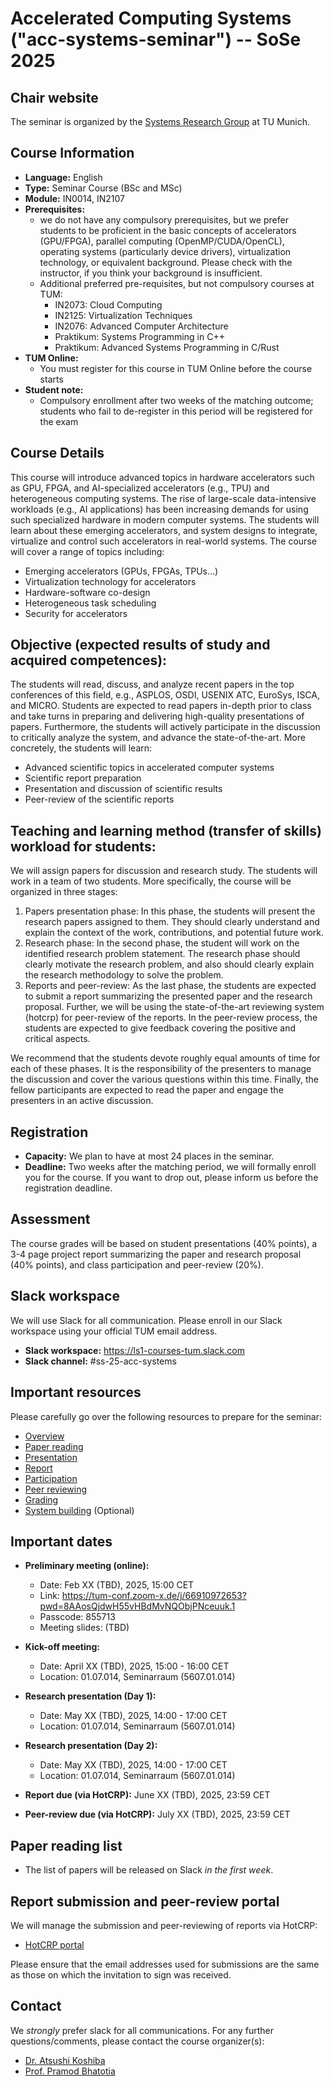 # Accelerated Computing Systems ("acc-systems-seminar") -- SoSe 2025

## Chair website

The seminar is organized by the [Systems Research Group](https://dse.in.tum.de/) at TU Munich.

## Course Information

- **Language:** English
- **Type:** Seminar Course (BSc and MSc)
- **Module:** IN0014, IN2107
- **Prerequisites:**
    - we do not have any compulsory prerequisites, but we prefer students to be proficient in the basic concepts of accelerators (GPU/FPGA), parallel computing (OpenMP/CUDA/OpenCL), operating systems (particularly device drivers), virtualization technology, or equivalent background. Please check with the instructor, if you think your background is insufficient. 
    - Additional preferred pre-requisites, but not compulsory courses at TUM:
        - IN2073: Cloud Computing
        - IN2125: Virtualization Techniques
        - IN2076: Advanced Computer Architecture
        - Praktikum: Systems Programming in C++
        - Praktikum: Advanced Systems Programming in C/Rust
- **TUM Online:** 
    - You must register for this course in TUM Online before the course starts
- **Student note:** 
    - Compulsory enrollment after two weeks of the matching outcome; students who fail to de-register in this period will be registered for the exam


## Course Details

This course will introduce advanced topics in hardware accelerators such as GPU, FPGA, and AI-specialized accelerators (e.g., TPU) and heterogeneous computing systems. The rise of large-scale data-intensive workloads (e.g., AI applications) has been increasing demands for using such specialized hardware in modern computer systems. The students will learn about these emerging accelerators, and system designs to integrate, virtualize and control such accelerators in real-world systems. The course will cover a range of topics including: 
- Emerging accelerators (GPUs, FPGAs, TPUs...)
- Virtualization technology for accelerators
- Hardware-software co-design
- Heterogeneous task scheduling
- Security for accelerators


## Objective (expected results of study and acquired competences):

The students will read, discuss, and analyze recent papers in the top conferences of this field, e.g., ASPLOS, OSDI, USENIX ATC, EuroSys, ISCA, and MICRO. Students are expected to read papers in-depth prior to class and take turns in preparing and delivering high-quality presentations of papers. Furthermore, the students will actively participate in the discussion to critically analyze the system, and advance the state-of-the-art. More concretely, the students will learn:
- Advanced scientific topics in accelerated computer systems
- Scientific report preparation 
- Presentation and discussion of scientific results
- Peer-review of the scientific reports 


## Teaching and learning method (transfer of skills) workload for students:

We will assign papers for discussion and research study. The students will work in a team of two students. More specifically, the course will be organized in three stages:
1. Papers presentation phase: In this phase, the students will present the research papers assigned to them. They should clearly understand and explain the context of the work, contributions, and potential future work.
2. Research phase: In the second phase, the student will work on the identified research problem statement. The research phase should clearly motivate the research problem, and also should clearly explain the research methodology to solve the problem.
3. Reports and peer-review: As the last phase, the students are expected to submit a report summarizing the presented paper and the research proposal. Further, we will be using the state-of-the-art reviewing system (hotcrp) for peer-review of the reports. In the peer-review process, the students are expected to give feedback covering the positive and critical aspects.
	
We recommend that the students devote roughly equal amounts of time for each of these phases. It is the responsibility of the presenters to manage the discussion and cover the various questions within this time.
Finally, the fellow participants are expected to read the paper and engage the presenters in an active discussion.


## Registration

- **Capacity:** We plan to have at most 24 places in the seminar.
- **Deadline:** Two weeks after the matching period, we will formally enroll you for the course. If you want to drop out, please inform us before the registration deadline. 


## Assessment

The course grades will be based on student presentations (40% points), a 3-4 page project report summarizing the paper and research proposal (40% points), and class participation and peer-review (20%).


## Slack workspace

We will use Slack for all communication. Please enroll in our Slack workspace using your official TUM email address.

- **Slack workspace:** https://ls1-courses-tum.slack.com
- **Slack channel:** #ss-25-acc-systems


## Important resources

Please carefully go over the following resources to prepare for the seminar:

- [Overview](docs/acc-systems-overview.pdf)
- [Paper reading](docs/paper-reading.pdf)
- [Presentation](docs/presentation.pdf)
- [Report](docs/report.pdf)
- [Participation](docs/participation.pdf)
- [Peer reviewing](docs/peer-review.pdf)
- [Grading](docs/grading.pdf)
- [System building](docs/system-building.pdf) (Optional)


## Important dates

- **Preliminary meeting (online):** 
    - Date: Feb XX (TBD), 2025, 15:00 CET
    - Link: https://tum-conf.zoom-x.de/j/66910972653?pwd=8AAosQjdwH55vHBdMvNQObjPNceuuk.1
    - Passcode: 855713
    - Meeting slides: (TBD)

- **Kick-off meeting:** 
    - Date: April XX (TBD), 2025, 15:00 - 16:00 CET
    - Location: 01.07.014, Seminarraum (5607.01.014)

- **Research presentation (Day 1):** 
    - Date: May XX (TBD), 2025, 14:00 - 17:00 CET
    - Location: 01.07.014, Seminarraum (5607.01.014)

- **Research presentation (Day 2):** 
    - Date: May XX (TBD), 2025, 14:00 - 17:00 CET
    - Location: 01.07.014, Seminarraum (5607.01.014)

- **Report due (via HotCRP):** June XX (TBD), 2025, 23:59 CET

- **Peer-review due (via HotCRP):** July XX (TBD), 2025, 23:59 CET


## Paper reading list

- The list of papers will be released on Slack *in the first week*.


## Report submission and peer-review portal

We will manage the submission and peer-reviewing of reports via HotCRP:

- [HotCRP portal](https://tum-ss2021.hotcrp.com/)

Please ensure that the email addresses used for submissions are the same as those on which the invitation to sign was received.


## Contact

We *strongly* prefer slack for all communications. For any further questions/comments, please contact the course organizer(s):
- [Dr. Atsushi Koshiba](https://atsushikoshiba.github.io/)
- [Prof. Pramod Bhatotia](https://dse.in.tum.de/bhatotia/)


